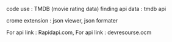 
code use : TMDB (movie rating data)
finding api data : tmdb api

crome extension : json viewer, json formater

For api link : Rapidapi.com, 
For api link : devresourse.ocm

